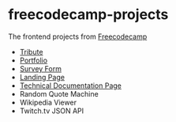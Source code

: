 # freecodecamp-projects
The frontend projects from [Freecodecamp](https://www.freecodecamp.org)

*   [Tribute](https://rawgit.com/paulcarroty/freecodecamp-projects/master/tribute/index.html)
*   [Portfolio](https://rawgit.com/paulcarroty/freecodecamp-projects/master/portfolio/index.html)
*  [Survey Form](https://rawgit.com/paulcarroty/freecodecamp-projects/master/survey-form/index.html)
*  [Landing Page](https://rawgit.com/paulcarroty/freecodecamp-projects/master/landing-page/index.html)
*  [Technical Documentation Page](https://rawgit.com/paulcarroty/freecodecamp-projects/master/technical-documentation-page/index.html)
*   Random Quote Machine
*   Wikipedia Viewer
*   Twitch.tv JSON API
